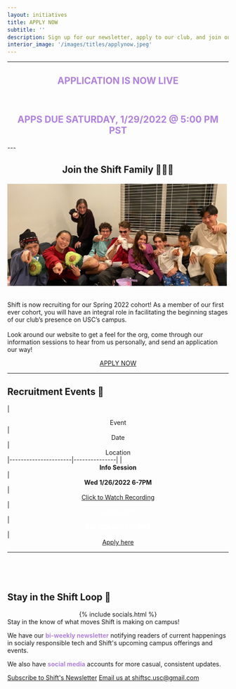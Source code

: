 ```yaml
---
layout: initiatives
title: APPLY NOW
subtitle: ''
description: Sign up for our newsletter, apply to our club, and join our team today!
interior_image: '/images/titles/applynow.jpeg'
---
```


---
<center><h2 style="color:#B082E0">  APPLICATION IS NOW LIVE</h2> </center>
<br/>
<center><h2 style="color:#B082E0">  APPS DUE SATURDAY, 1/29/2022 @ 5:00 PM PST</h2> </center>
---
<center>
<h2>Join the Shift Family 👨‍👩‍👦</h2>
</center>


<div style="display:flex; justify-content:space-evenly; flex-wrap:wrap; align-items:center;  margin-top: 20px">
  <img src="/images/socials/shift-wants-you.JPEG" alt="Shift Wants You" style="width:100%; max-width:500px; margin-right:15px;float:left">
  <div style="display:flex; flex-direction:column; justify-content:center;  margin-top: 20px">
    <p style="max-width:700px">
      Shift is now recruiting for our Spring 2022 cohort! As a member of our first ever cohort, you will have an integral role in facilitating the beginning stages of our club’s presence on USC’s campus. 
      <br/><br/>
      Look around our website to get a feel for the org, come through our information sessions to hear from us personally, and send an application our way!
    </p>
  </div>    
</div>

<center>
  <a style="margin-top: 20px; margin-bottom:20px; width:50%" href="https://forms.gle/1ax5UXQYUMs6TGFz9" class="button button--large">APPLY NOW</a>
</center>

---


## Recruitment Events 📅

| <center> Event </center>| <center> Date </center> | <center> Location </center> 
|----------------------|---------------|
| <b><center> Info Session </center></b> | <b><center> Wed 1/26/2022 6-7PM </center></b>| <center><a href="https://usc.zoom.us/rec/share/7AYB08xtcE4jy62p1Gbqdfv61ZiTpe9k8OZ3GUgZXMOHoy5hL4zIbDjle5OHRegG.pPNu_1cY4ZGv6eq5?startTime=1643248986000">Click to Watch Recording</a></center>
| <b style="color:#FFFFFF"><center> APPS DUE </center></b> | <b style="color:#FFFFFF"><center> Sat 1/29/2022 @ 5PM </center></b>| <center> <a href="https://forms.gle/1ax5UXQYUMs6TGFz9">Apply here</a></center>

<!-- | <center> <span style="color:white">Involvement Fair</span></center> | <center> <span style="color:white"> 02/08/2022 </span></center>| <center> <span style="color:white"> McCarthy Quad </span></center> -->

----
<div style="margin-top:60px" class="row">
  <div class="column">
    <h2>Stay in the Shift Loop 🔁</h2>
  </div>
  <div class="column">
	<center>
    {% include socials.html %}
	</center>
  </div>
</div>
Stay in the know of what moves Shift is making on campus!

We have our <b style="color:#B082E0">bi-weekly newsletter</b> notifying readers of current happenings in socialy responsible tech and Shift's upcoming campus offerings and events.

We also have <b style="color:#B082E0">social media</b> accounts for more casual, consistent updates.

<a href="http://eepurl.com/hPWW85" class="button button--large">Subscribe to Shift's Newsletter</a>
<a href="mailto:shiftsc.usc@gmail.com" class="button button--large">Email us at shiftsc.usc@gmail.com</a>



